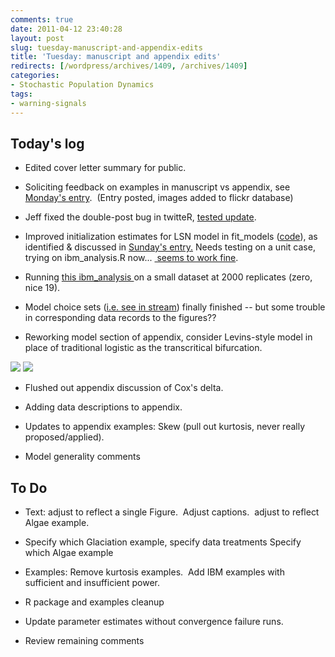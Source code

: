 ```yaml
---
comments: true
date: 2011-04-12 23:40:28
layout: post
slug: tuesday-manuscript-and-appendix-edits
title: 'Tuesday: manuscript and appendix edits'
redirects: [/wordpress/archives/1409, /archives/1409]
categories:
- Stochastic Population Dynamics
tags:
- warning-signals
---
```


## Today's log





	
  * Edited cover letter summary for public.

	
  * Soliciting feedback on examples in manuscript vs appendix, see [Monday's entry](http://www.carlboettiger.info/archives/1408).  (Entry posted, images added to flickr database)

	
  * Jeff fixed the double-post bug in twitteR, [tested update](http://www.carlboettiger.info/archives/1361).

	
  * Improved initialization estimates for LSN model in fit_models ([code](https://github.com/cboettig/structured-populations/commit/b11f4392519f98a466c37b2cf5e9d4819965a232)), as identified & discussed in [Sunday's entry.](http://www.carlboettiger.info/archives/1389) Needs testing on a unit case, trying on ibm_analysis.R now... [ seems to work fine](http://www.flickr.com/photos/cboettig/5614310030/).

	
  * Running [this ibm_analysis ](https://github.com/cboettig/structured-populations/commit/2b85b0e24faa478b284ee261a287ba03759182f7)on a small dataset at 2000 replicates (zero, nice 19).

	
  * Model choice sets ([i.e. see in stream](http://www.flickr.com/photos/cboettig/5613555396/in/photostream)) finally finished -- but some trouble in corresponding data records to the figures??

	
  * Reworking model section of appendix, consider Levins-style model in place of traditional logistic as the transcritical bifurcation.


![]( http://farm6.staticflickr.com/5025/5615505110_4feb0e5269_o.jpg )
 ![]( http://farm6.staticflickr.com/5183/5614584928_4d258d1987_o.png )


	
  * Flushed out appendix discussion of Cox's delta.

	
  * Adding data descriptions to appendix.

	
  * Updates to appendix examples: Skew (pull out kurtosis, never really proposed/applied).

	
  * Model generality comments




## To Do





	
  * Text: adjust to reflect a single Figure.  Adjust captions.  adjust to reflect Algae example.

	
  * Specify which Glaciation example, specify data treatments
Specify which Algae example

	
  * Examples: Remove kurtosis examples.  Add IBM examples with sufficient and insufficient power.

	
  * R package and examples cleanup

	
  * Update parameter estimates without convergence failure runs.

	
  * Review remaining comments


